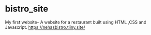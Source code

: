 # bistro_site
My first website-
A website for a restaurant built using HTML ,CSS and Javascript.
https://nehasbistro.tiiny.site/
